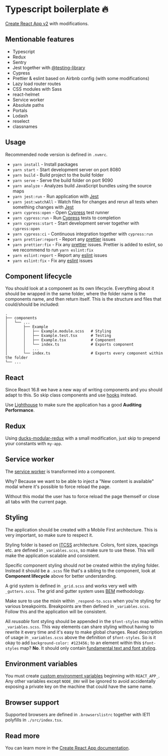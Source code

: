 # Typescript boilerplate :fire:

[Create React App v2](https://github.com/facebook/create-react-app) with modifications.

## Mentionable features

- Typescript
- Redux
- Sentry
- Jest together with [@testing-library](https://testing-library.com/docs/react-testing-library/intro)
- Cypress
- Prettier & eslint based on Airbnb config (with some modifications)
- Lazy load router routes
- CSS modules with Sass
- react-helmet
- Service worker
- Absolute paths
- Portals
- Lodash
- reselect
- classnames

## Usage

Recommended node version is defined in `.nvmrc`.

- `yarn install` - Install packages
- `yarn start` - Start development server on port 8080
- `yarn build` - Build project to the build folder
- `yarn serve` - Serve the build folder on port 9090
- `yarn analyze` - Analyzes build JavaScript bundles using the source maps
- `yarn jest:run` - Run application with [Jest](https://jestjs.io/)
- `yarn jest:watchAll` - Watch files for changes and rerun all tests when something changes with [Jest](https://jestjs.io/)
- `yarn cypress:open` - Open [Cypress](https://www.cypress.io/) test runner
- `yarn cypress:run` - Run [Cypress](https://www.cypress.io/) tests to completion
- `yarn cypress:start` - Start development server together with `cypress:open`
- `yarn cypress:ci` - Continuous integration together with `cypress:run`
- `yarn prettier:report` - Report any [prettier](https://prettier.io/) issues
- `yarn prettier:fix` - Fix any [prettier](https://prettier.io/) issues. Prettier is added to eslint, so we recommend to run `yarn eslint:fix`
- `yarn eslint:report` - Report any [eslint](https://eslint.org/) issues
- `yarn eslint:fix` - Fix any [eslint](https://eslint.org/) issues

## Component lifecycle

You should look at a component as its own lifecycle. Everything about it should be wrapped in the same folder, where the folder name is the components name, and then return itself. This is the structure and files that could/should be included:

```
.
├── components
│   └── ...
│       ├── Example
│       │   ├── Example.module.scss   # Styling
│       │   ├── Example.test.tsx      # Testing
│       │   ├── Example.tsx           # Component
│       │   └── index.ts              # Exports component
│       │   ...
│       └── index.ts                  # Exports every component within the folder
└── ...
```

## React

Since React 16.8 we have a new way of writing components and you should adapt to this. So skip class components and use [hooks](https://reactjs.org/docs/hooks-intro.html) instead.

Use [Lighthouse](https://developers.google.com/web/tools/lighthouse/) to make sure the application has a good **Auditing Performance**.

## Redux

Using [ducks-modular-redux](https://github.com/erikras/ducks-modular-redux) with a small modification, just skip to prepend your constants with `my-app`.

## Service worker

The [service worker](https://create-react-app.dev/docs/making-a-progressive-web-app/) is transformed into a component.

Why? Because we want to be able to inject a "New content is available" modal where it's possible to force reload the page.

Without this modal the user has to force reload the page themself or close all tabs with the current page.

## Styling

The application should be created with a Mobile First architecture. This is very important, so make sure to respect it.

Styling folder is based on [ITCSS](https://www.xfive.co/blog/itcss-scalable-maintainable-css-architecture/) architecture. Colors, font sizes, spacings etc. are defined in `_variables.scss`, so make sure to use these. This will make the application scalable and consistent.

Specific component styling should *not* be created within the styling folder. Instead it should be a `.scss` file that's a sibling to the component, look at **Component lifecycle** above for better understanding.

A grid system is defined in `_grid.scss` and works very well with `_gutters.scss`. The grid and gutter system uses [BEM](https://en.bem.info/methodology/css/) methodology.

Make sure to use the mixin within `_respond-to.scss` when you're styling for various breakpoints. Breakpoints are then defined in `_variables.scss`. Follow this and the application will be consistent.

All *reusable* font styling should be appended in the `$font-styles` map within `_variables.scss`. This way elements can share styling without having to rewrite it every time and it's easy to make global changes. Read description of usage in `_variables.scss` above the definition of `$font-styles`. So is it okay to add `background-color: #123456;` to an element within this `$font-styles` map? **No**. It should only contain [fundamental text and font styling](https://developer.mozilla.org/en-US/docs/Learn/CSS/Styling_text/Fundamentals).

## Environment variables

You must create [custom environment variables](https://create-react-app.dev/docs/adding-custom-environment-variables/) beginning with `REACT_APP_`. Any other variables except `NODE_ENV` will be ignored to avoid accidentally exposing a private key on the machine that could have the same name.

## Browser support

Supported browsers are defined in `.browserslistrc` together with IE11 polyfills in `./src/index.tsx`.

## Read more

You can learn more in the [Create React App documentation](https://create-react-app.dev/). 
